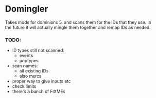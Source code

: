 # Domingler

Takes mods for dominions 5, and scans them for the IDs that they use. In the future it will actually 
mingle them together and remap IDs as needed. 

### TODO:
- ID types still not scanned:
    - events
    - poptypes
- scan names:
    - all existing IDs
    - also mercs
- proper way to give inputs etc
- check limits
- there's a bunch of FIXMEs
